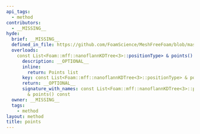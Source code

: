 ```yaml
---
api_tags:
  - method
contributors:
  - __MISSING__
hyde:
  brief: __MISSING__
  defined_in_file: https://github.com/FoamScience/MeshFreeFoam/blob/master/src/meshfree/https:/github.com/FoamScience/MeshFreeFoam/blob/master/src/meshfree/https:/github.com/FoamScience/MeshFreeFoam/blob/master/src/meshfree/https:/github.com/FoamScience/MeshFreeFoam/blob/master/src/meshfree/https:/github.com/FoamScience/MeshFreeFoam/blob/master/src/meshfree/https:/github.com/FoamScience/MeshFreeFoam/blob/master/src/meshfree/https:/github.com/FoamScience/MeshFreeFoam/blob/master/src/meshfree/https:/github.com/FoamScience/MeshFreeFoam/blob/master/src/meshfree/kdTrees/nanoflannKDTree/nanoflannKDTree.H
  overloads:
    const List<Foam::mff::nanoflannKDTree<3>::positionType> & points() const:
      description: __OPTIONAL__
      inline:
        return: Points list
      key: const List<Foam::mff::nanoflannKDTree<3>::positionType> & points() const
      return: __OPTIONAL__
      signature_with_names: const List<Foam::mff::nanoflannKDTree<3>::positionType>
        & points() const
  owner: __MISSING__
  tags:
    - method
layout: method
title: points
---
```

